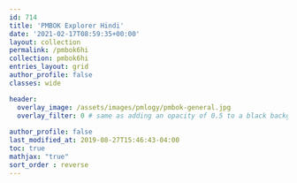 ```yaml
---
id: 714    
title: 'PMBOK Explorer Hindi'
date: '2021-02-17T08:59:35+00:00'
layout: collection
permalink: /pmbok6hi
collection: pmbok6hi
entries_layout: grid
author_profile: false
classes: wide

header:
  overlay_image: /assets/images/pmlogy/pmbok-general.jpg
  overlay_filter: 0 # same as adding an opacity of 0.5 to a black background
  
author_profile: false
last_modified_at: 2019-08-27T15:46:43-04:00
toc: true
mathjax: "true"
sort_order : reverse   
---
```


